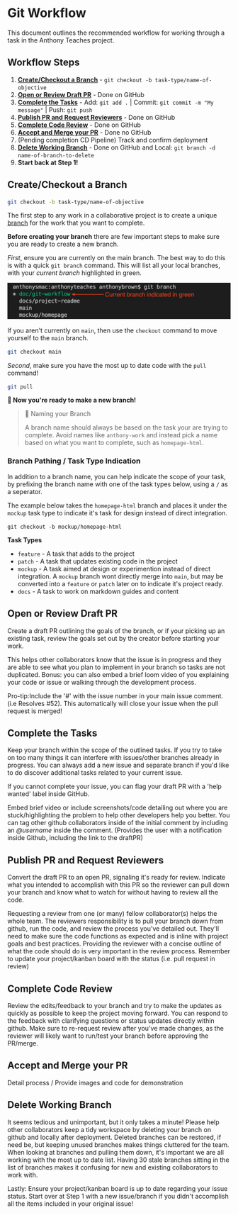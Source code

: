 # Git Workflow

This document outlines the recommended workflow for working through a task in the Anthony Teaches project.

## Workflow Steps

1. **[Create/Checkout a Branch](#createcheckout-a-branch)** - `git checkout -b task-type/name-of-objective`
2. **[Open or Review Draft PR](#open-or-review-draft-pr)** - Done on GitHub
3. **[Complete the Tasks](#complete-the-tasks)** - Add: `git add .` | Commit: `git commit -m "My message"` | Push: `git push`
4. **[Publish PR and Request Reviewers](#publish-pr-and-request-reviewers)** - Done on GitHub
5. **[Complete Code Review](#complete-code-review)** - Done on GitHub
6. **[Accept and Merge your PR](#accept-and-merge-your-pr)** - Done no GitHub
7. (Pending completion CD Pipeline) Track and confirm deployment
8. **[Delete Working Branch](#delete-working-branch)** - Done on GitHub and Local: `git branch -d name-of-branch-to-delete`
9. **Start back at Step 1!**



## Create/Checkout a Branch

```bash
git checkout -b task-type/name-of-objective
```

The first step to any work in a collaborative project is to create a unique [branch](https://www.atlassian.com/git/tutorials/using-branches) for the work that you want to complete.

**Before creating your branch** there are few important steps to make sure you are ready to create a new branch.

*First*, ensure you are currently on the main branch. The best way to do this is with a quick `git branch` command. This will list all your local branches, with your *current branch* highlighted in green.

![Example git branch command showing a list of branches with one highlighted in green with and arrow pointing to it with the text Current branch indicated in green](./assets/git-workflow/git-branch-example.jpg)

If you aren't currently on `main`, then use the `checkout` command to move yourself to the `main` branch.

```bash
git checkout main
```

*Second*, make sure you have the most up to date code with the `pull` command!

```bash
git pull
```

**🙌 Now you're ready to make a new branch!**

> 📘 Naming your Branch
> 
> A branch name should always be based on the task your are trying to complete. Avoid names like `anthony-work` and instead pick a name based on what you want to complete, such as `homepage-html`.

### Branch Pathing / Task Type Indication

In addition to a branch name, you can help indicate the scope of your task, by prefixing the branch name with one of the task types below, using a `/` as a seperator.

The example below takes the `homepage-html` branch and places it under the `mockup` task type to indicate it's task for design instead of direct integration.
```
git checkout -b mockup/homepage-html
```

**Task Types**

- `feature` - A task that adds to the project
- `patch` - A task that updates existing code in the project
- `mockup` - A task aimed at design or experimention instead of direct integration. A `mockup` branch wont directly merge into `main`, but may be converted into a `feature` or `patch` later on to indicate it's project ready.
- `docs` - A task to work on markdown guides and content

## Open or Review Draft PR

Create a draft PR outlining the goals of the branch, or if your picking up an existing task, review the goals set out by the creator before starting your work.

This helps other collaborators know that the issue is in progress and they are able to see what you plan to implement in your branch so tasks are not duplicated. Bonus: you can also embed a brief loom video of you explaining your code or issue or walking through the development process.

Pro-tip:Include the '#' with the issue number in your main issue comment. (i.e Resolves #52). This automatically will close your issue when the pull request is merged!

## Complete the Tasks

Keep your branch within the scope of the outlined tasks. If you try to take on too many things it can interfere with issues/other branches already in progress. You can always add a new issue and separate branch if you'd like to do discover additional tasks related to your current issue.

If you cannot complete your issue, you can flag your draft PR with a 'help wanted' label inside GitHub.

Embed brief video or include screenshots/code detailing out where you are stuck/highlighting the problem to help other developers help you better. You can tag other github collaborators inside of the initial comment by including an _@username_ inside the comment. (Provides the user with a notification inside Github, including the link to the draftPR)

## Publish PR and Request Reviewers

Convert the draft PR to an open PR, signaling it's ready for review. Indicate what you intended to accomplish with this PR so the reviewer can pull down your branch and know what to watch for without having to review all the code.

Requesting a review from one (or many) fellow collaborator(s) helps the whole team. The reviewers responsibility is to pull your branch down from github, run the code, and review the process you've detailed out. They'll need to make sure the code functions as expected and is inline with project goals and best practices. Providing the reviewer with a concise outline of what the code should do is very important in the review process. Remember to update your project/kanban board with the status (i.e. pull request in review)

## Complete Code Review

Review the edits/feedback to your branch and try to make the updates as quickly as possible to keep the project moving forward. You can respond to the feedback with clarifying questions or status updates directly within github. Make sure to re-request review after you've made changes, as the reviewer will likely want to run/test your branch before approving the PR/merge.

## Accept and Merge your PR

Detail process / Provide images and code for demonstration
## Delete Working Branch

It seems tedious and unimportant, but it only takes a minute! Please help other collaborators keep a tidy workspace by deleting your branch on github and locally after deployment. Deleted branches can be restored, if need be, but keeping unused branches makes things cluttered for the team. When looking at branches and pulling them down, it's important we are all working with the most up to date list. Having 30 stale branches sitting in the list of branches makes it confusing for new and existing collaborators to work with.

Lastly: Ensure your project/kanban board is up to date regarding your issue status. Start over at Step 1 with a new issue/branch if you didn't accomplish all the items included in your original issue!

